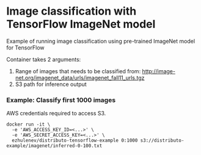 # Image classification with TensorFlow ImageNet model

Example of running image classification using pre-trained ImageNet model for TensorFlow 

Container takes 2 arguments: 
 1. Range of images that needs to be classified from: http://image-net.org/imagenet_data/urls/imagenet_fall11_urls.tgz
 2. S3 path for inference output

### Example: Classify first 1000 images

AWS credentials required to access S3.

    docker run -it \
      -e 'AWS_ACCESS_KEY_ID=<...>' \
      -e 'AWS_SECRET_ACCESS_KEY=<...>' \
      ezhulenev/distributo-tensorflow-example 0:1000 s3://distributo-example/imagenet/inferred-0-100.txt
